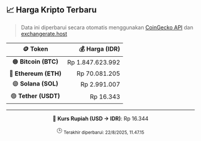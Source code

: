 

<!-- HARGA_KRIPTO -->
## 📈 Harga Kripto Terbaru

> Data ini diperbarui secara otomatis menggunakan [CoinGecko API](https://www.coingecko.com/) dan [exchangerate.host](https://exchangerate.host/)

<div align="center">

| 🪙 Token | 💰 Harga (IDR) |
|:------:|---------------:|
| 🟠 **Bitcoin (BTC)**   | Rp 1.847.623.992 |
| 🔵 **Ethereum (ETH)**  | Rp 70.081.205 |
| 🟣 **Solana (SOL)**    | Rp 2.991.007 |
| 🟢 **Tether (USDT)**   | Rp 16.343 |

---

💱 **Kurs Rupiah (USD → IDR)**: Rp 16.344

🕒 <sub>Terakhir diperbarui: 22/8/2025, 11.47.15</sub>

</div>
<!-- /HARGA_KRIPTO -->